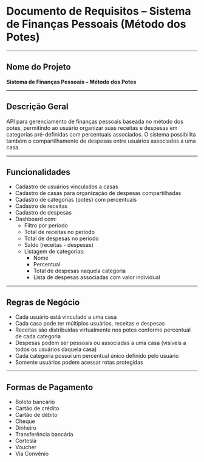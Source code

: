 # Documento de Requisitos – Sistema de Finanças Pessoais (Método dos Potes)

---

## Nome do Projeto

**Sistema de Finanças Pessoais – Método dos Potes**

---

## Descrição Geral

API para gerenciamento de finanças pessoais baseada no método dos potes, permitindo ao usuário organizar suas receitas e despesas em categorias pré-definidas com percentuais associados. O sistema possibilita também o compartilhamento de despesas entre usuários associados a uma casa.

---

## Funcionalidades

- Cadastro de usuários vinculados a casas
- Cadastro de casas para organização de despesas compartilhadas
- Cadastro de categorias (potes) com percentuais
- Cadastro de receitas
- Cadastro de despesas
- Dashboard com:
  - Filtro por período
  - Total de receitas no período
  - Total de despesas no período
  - Saldo (receitas - despesas)
  - Listagem de categorias:
    - Nome
    - Percentual
    - Total de despesas naquela categoria
    - Lista de despesas associadas com valor individual

---

## Regras de Negócio

- Cada usuário está vinculado a uma casa
- Cada casa pode ter múltiplos usuários, receitas e despesas
- Receitas são distribuídas virtualmente nos potes conforme percentual de cada categoria
- Despesas podem ser pessoais ou associadas a uma casa (visíveis a todos os usuários daquela casa)
- Cada categoria possui um percentual único definido pelo usuário
- Somente usuários podem acessar rotas protegidas

---

## Formas de Pagamento

- Boleto bancário
- Cartão de crédito
- Cartão de débito
- Cheque
- Dinheiro
- Transferência bancária
- Cortesia
- Voucher
- Via Convênio
